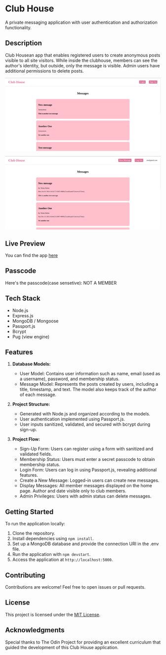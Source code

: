 # Club House

A private messaging application with user authentication and authorization functionality.

## Description

Club Housean app that enables registered users to create anonymous posts visible to all site visitors. While inside the clubhouse, members can see the author's identity, but outside, only the message is visible. Admin users have additional permissions to delete posts.

![home page image](./assets/image1.png)

![items page image](./assets/image2.png)

## Live Preview

You can find the app [here](https://club-house.adaptable.app/)

## Passcode
Here's the passcode(case sensetive): NOT A MEMBER

## Tech Stack

- Node.js
- Express.js
- MongoDB / Mongoose
- Passport.js
- Bcrypt
- Pug (view engine)

## Features

1. **Database Models:**
   - User Model: Contains user information such as name, email (used as a username), password, and membership status.
   - Message Model: Represents the posts created by users, including a title, timestamp, and text. The model also keeps track of the author of each message.

2. **Project Structure:**
   - Generated with Node.js and organized according to the models.
   - User authentication implemented using Passport.js.
   - User inputs sanitized, validated, and secured with bcrypt during sign-up.

3. **Project Flow:**
   - Sign-Up Form: Users can register using a form with sanitized and validated fields.
   - Membership Status: Users must enter a secret passcode to obtain membership status.
   - Login Form: Users can log in using Passport.js, revealing additional features.
   - Create a New Message: Logged-in users can create new messages.
   - Display Messages: All member messages displayed on the home page. Author and date visible only to club members.
   - Admin Privileges: Users with admin status can delete messages.

## Getting Started

To run the application locally:

1. Clone the repository.
2. Install dependencies using `npm install`.
3. Set up a MongoDB database and provide the connection URI in the .env file.
4. Run the application with `npm devstart`.
5. Access the application at `http://localhost:5000`.

## Contributing

Contributions are welcome! Feel free to open issues or pull requests.

## License

This project is licensed under the [MIT License](LICENSE).

## Acknowledgments

Special thanks to The Odin Project for providing an excellent curriculum that guided the development of this Club House application.
